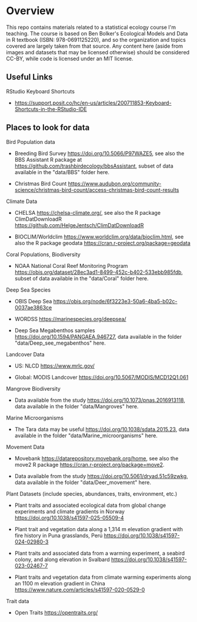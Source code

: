 # Overview

This repo contains materials related to a statistical ecology course I'm teaching. The course is based on Ben Bolker's Ecological Models and Data in R textbook (ISBN: 978-0691125220), and so the organization and topics covered are largely taken from that source. Any content here (aside from images and datasets that may be licensed otherwise) should be considered CC-BY, while code is licensed under an MIT license.

## Useful Links

RStudio Keyboard Shortcuts

* https://support.posit.co/hc/en-us/articles/200711853-Keyboard-Shortcuts-in-the-RStudio-IDE

## Places to look for data

Bird Population data

  * Breeding Bird Survey <https://doi.org/10.5066/P97WAZE5>, see also the BBS Assistant R package at <https://github.com/trashbirdecology/bbsAssistant>, subset of data available in the "data/BBS" folder here.
  
  * Christmas Bird Count <https://www.audubon.org/community-science/christmas-bird-count/access-christmas-bird-count-results>

Climate Data
  
  * CHELSA <https://chelsa-climate.org/>, see also the R package ClimDatDownloadR <https://github.com/HelgeJentsch/ClimDatDownloadR>

  * BIOCLIM/Worldclim <https://www.worldclim.org/data/bioclim.html>, see also the R package geodata <https://cran.r-project.org/package=geodata>
  
Coral Populations, Biodiversity

  * NOAA National Coral Reef Monitoring Program <https://obis.org/dataset/28ec3ad1-8499-452c-b402-533ebb985fdb>, subset of data available in the "data/Coral" folder here. 

Deep Sea Species

  * OBIS Deep Sea <https://obis.org/node/6f3223e3-50a6-4ba5-b02c-0037ae3863ce>

  * WORDSS <https://marinespecies.org/deepsea/>
  
  * Deep Sea Megabenthos samples <https://doi.org/10.1594/PANGAEA.946727>, data available in the folder "data/Deep_see_megabenthos" here.
  
Landcover Data

  * US: NLCD <https://www.mrlc.gov/>

  * Global: MODIS Landcover <https://doi.org/10.5067/MODIS/MCD12Q1.061>

Mangrove Biodiversity

  * Data available from the study <https://doi.org/10.1073/pnas.2016913118>, data available in the folder "data/Mangroves" here.
  
Marine Microorganisms

  * The Tara data may be useful <https://doi.org/10.1038/sdata.2015.23>, data available in the folder "data/Marine_microorganisms" here.

Movement Data

  * Movebank <https://datarepository.movebank.org/home>, see also the move2 R package <https://cran.r-project.org/package=move2>.
  
  * Data available from the study <https://doi.org/10.5061/dryad.51c59zwkg>, data available in the folder "data/Deer_movement" here.

Plant Datasets (include species, abundances, traits, environment, etc.)

  * Plant traits and associated ecological data from global change experiments and climate gradients in Norway <https://doi.org/10.1038/s41597-025-05509-4>
  
  * Plant trait and vegetation data along a 1,314 m elevation gradient with fire history in Puna grasslands, Perú <https://doi.org/10.1038/s41597-024-02980-3>
  
  * Plant traits and associated data from a warming experiment, a seabird colony, and along elevation in Svalbard <https://doi.org/10.1038/s41597-023-02467-7>
  
  * Plant traits and vegetation data from climate warming experiments along an 1100 m elevation gradient in China <https://www.nature.com/articles/s41597-020-0529-0>

Trait data

  * Open Traits <https://opentraits.org/>
